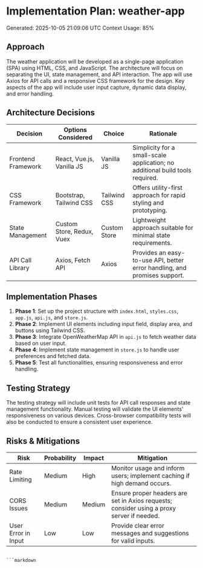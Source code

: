 # Implementation Plan: weather-app
Generated: 2025-10-05 21:09:06 UTC
Context Usage: 85%

## Approach
The weather application will be developed as a single-page application (SPA) using HTML, CSS, and JavaScript. The architecture will focus on separating the UI, state management, and API interaction. The app will use Axios for API calls and a responsive CSS framework for the design. Key aspects of the app will include user input capture, dynamic data display, and error handling.

## Architecture Decisions
| Decision                     | Options Considered               | Choice             | Rationale                                                   |
|------------------------------|----------------------------------|--------------------|------------------------------------------------------------|
| Frontend Framework            | React, Vue.js, Vanilla JS       | Vanilla JS         | Simplicity for a small-scale application; no additional build tools required. |
| CSS Framework                 | Bootstrap, Tailwind CSS          | Tailwind CSS       | Offers utility-first approach for rapid styling and prototyping. |
| State Management              | Custom Store, Redux, Vuex       | Custom Store       | Lightweight approach suitable for minimal state requirements. |
| API Call Library             | Axios, Fetch API                 | Axios              | Provides an easy-to-use API, better error handling, and promises support. |

## Implementation Phases
1. **Phase 1**: Set up the project structure with `index.html`, `styles.css`, `app.js`, `api.js`, and `store.js`.
2. **Phase 2**: Implement UI elements including input field, display area, and buttons using Tailwind CSS.
3. **Phase 3**: Integrate OpenWeatherMap API in `api.js` to fetch weather data based on user input.
4. **Phase 4**: Implement state management in `store.js` to handle user preferences and fetched data.
5. **Phase 5**: Test all functionalities, ensuring responsiveness and error handling.

## Testing Strategy
The testing strategy will include unit tests for API call responses and state management functionality. Manual testing will validate the UI elements' responsiveness on various devices. Cross-browser compatibility tests will also be conducted to ensure a consistent user experience.

## Risks & Mitigations
| Risk                               | Probability | Impact | Mitigation                            |
|------------------------------------|-------------|--------|--------------------------------------|
| Rate Limiting                      | Medium      | High   | Monitor usage and inform users; implement caching if high demand occurs. |
| CORS Issues                        | Medium      | Medium | Ensure proper headers are set in Axios requests; consider using a proxy server if needed. |
| User Error in Input               | Low         | Low    | Provide clear error messages and suggestions for valid inputs. |
```

```markdown